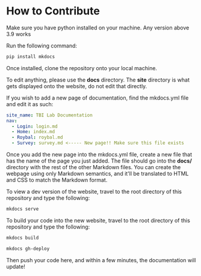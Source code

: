 # How to Contribute

Make sure you have python installed on your machine. Any version above 3.9 works

Run the following command:
```bash
pip install mkdocs
```
Once installed, clone the repository onto your local machine. 

To edit anything, please use the **docs** directory. The **site** directory is what gets displayed onto the website, do not edit that directly.

If you wish to add a new page of documentation, find the mkdocs.yml file and edit it as such:

```yaml
site_name: TBI Lab Documentation
nav:
  - Login: login.md
  - Home: index.md
  - Roybal: roybal.md
  - Survey: survey.md <----- New page!! Make sure this file exists

```

Once you add the new page into the mkdocs.yml file, create a new file that has the name of the page you just added. The file should go into the **docs/** directory with the rest of the other Markdown files. You can create the webpage using only Markdown semantics, and it'll be translated to HTML and CSS to match the Markdown format. 

To view a dev version of the website, travel to the root directory of this repository and type the following:

```bash
mkdocs serve
```

To build your code into the new website, travel to the root directory of this repository and type the following:

```bash
mkdocs build
```

```bash
mkdocs gh-deploy
```

Then push your code here, and within a few minutes, the documentation will update!